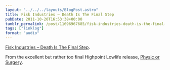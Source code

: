 ```yaml
---
layout: "../../../layouts/BlogPost.astro"
title: Fisk Industries – Death Is The Final Step
pubDate: 2011-10-20T16:53:38+00:00
tumblr_permalink: /post/11696967685/fisk-industries-death-is-the-final-step-from
tags: ["linklog"]
format: "audio"
---
```


[Fisk Industries &#8211; Death Is The Final Step][1].

From the excellent but rather too final Highpoint Lowlife release, [Physic or Surgery][2].

[1]: http://soundcloud.com/fiskindustries/death-is-the-final-step-feat-gravediggaz
[2]: http://highpointlowlife.com/
